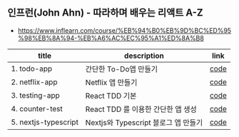 ## 인프런(John Ahn) - 따라하며 배우는 리액트 A-Z

- <https://www.inflearn.com/course/%EB%94%B0%EB%9D%BC%ED%95%98%EB%8A%94-%EB%A6%AC%EC%95%A1%ED%8A%B8>

| title         | description                 | link     |
| ------------- | --------------------------- | -------- |
| 1. todo-app | 간단한 To-Do앱 만들기 | [code](./todo-app/) |
| 2. netflix-app | Netflix 앱 만들기 | [code](./netflix-app/) |
| 3. testing-app | React TDD 기본 | [code](./testing-app/) |
| 4. counter-test | React TDD 를 이용한 간단한 앱 생성 | [code](./counter-test/) |
| 5. nextjs-typescript | Nextjs와 Typescript 블로그 앱 만들기 | [code](./nextjs-typescript/) |

<br>
